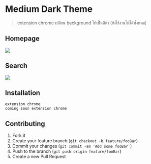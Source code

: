 # Medium Dark Theme
> extension chrome เปลียน background ให้เป็นสีดำ (ยังใช้งานไม่ได้ทั้งหมด)

<!-- [![NPM Version][npm-image]][npm-url]
[![Build Status][travis-image]][travis-url]
[![Downloads Stats][npm-downloads]][npm-url] -->

## Homepage
![](https://res.cloudinary.com/dswcocz3f/image/upload/v1523529108/preview_vesmnd.png)
## Search
![](https://res.cloudinary.com/dswcocz3f/image/upload/v1523529489/Screen_Shot_2561-04-12_at_17.37.32_bnvnpm.png)


## Installation
```
extension chrome
coming soon extension chrome
```


## Contributing

1. Fork it
2. Create your feature branch (`git checkout -b feature/fooBar`)
3. Commit your changes (`git commit -am 'Add some fooBar'`)
4. Push to the branch (`git push origin feature/fooBar`)
5. Create a new Pull Request
